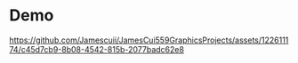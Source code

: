 # Demo
https://github.com/Jamescuii/JamesCui559GraphicsProjects/assets/122611174/c45d7cb9-8b08-4542-815b-2077badc62e8
